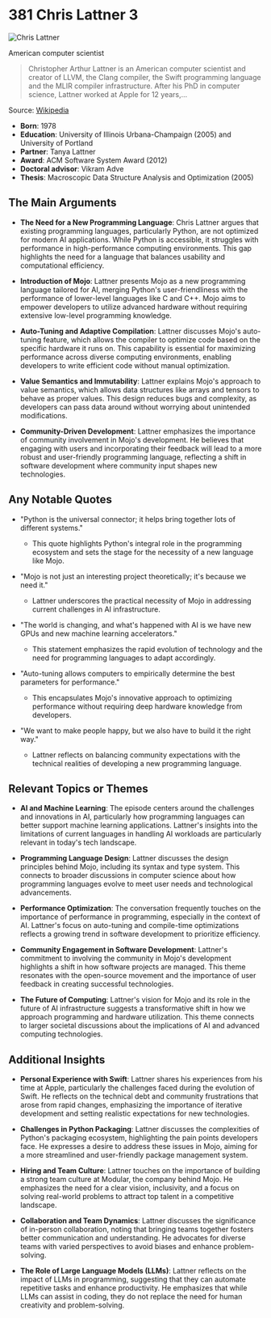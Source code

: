 # 381 Chris Lattner 3


![Chris Lattner](https://encrypted-tbn0.gstatic.com/images?q=tbn:ANd9GcSw7D7IeEkuhouEwkSErDEwGPVn8p2Ye8TAfmo_-Ts&s=0)

American computer scientist

> Christopher Arthur Lattner is an American computer scientist and creator of LLVM, the Clang compiler, the Swift programming language and the MLIR compiler infrastructure. After his PhD in computer science, Lattner worked at Apple for 12 years,...

Source: [Wikipedia](https://en.wikipedia.org/wiki/Chris_Lattner)

- **Born**: 1978
- **Education**: University of Illinois Urbana-Champaign (2005) and University of Portland
- **Partner**: Tanya Lattner
- **Award**: ACM Software System Award (2012)
- **Doctoral advisor**: Vikram Adve
- **Thesis**: Macroscopic Data Structure Analysis and Optimization (2005)


## The Main Arguments

- **The Need for a New Programming Language**: Chris Lattner argues that existing programming languages, particularly Python, are not optimized for modern AI applications. While Python is accessible, it struggles with performance in high-performance computing environments. This gap highlights the need for a language that balances usability and computational efficiency.

- **Introduction of Mojo**: Lattner presents Mojo as a new programming language tailored for AI, merging Python's user-friendliness with the performance of lower-level languages like C and C++. Mojo aims to empower developers to utilize advanced hardware without requiring extensive low-level programming knowledge.

- **Auto-Tuning and Adaptive Compilation**: Lattner discusses Mojo's auto-tuning feature, which allows the compiler to optimize code based on the specific hardware it runs on. This capability is essential for maximizing performance across diverse computing environments, enabling developers to write efficient code without manual optimization.

- **Value Semantics and Immutability**: Lattner explains Mojo's approach to value semantics, which allows data structures like arrays and tensors to behave as proper values. This design reduces bugs and complexity, as developers can pass data around without worrying about unintended modifications.

- **Community-Driven Development**: Lattner emphasizes the importance of community involvement in Mojo's development. He believes that engaging with users and incorporating their feedback will lead to a more robust and user-friendly programming language, reflecting a shift in software development where community input shapes new technologies.

## Any Notable Quotes

- "Python is the universal connector; it helps bring together lots of different systems."
  - This quote highlights Python's integral role in the programming ecosystem and sets the stage for the necessity of a new language like Mojo.

- "Mojo is not just an interesting project theoretically; it's because we need it."
  - Lattner underscores the practical necessity of Mojo in addressing current challenges in AI infrastructure.

- "The world is changing, and what's happened with AI is we have new GPUs and new machine learning accelerators."
  - This statement emphasizes the rapid evolution of technology and the need for programming languages to adapt accordingly.

- "Auto-tuning allows computers to empirically determine the best parameters for performance."
  - This encapsulates Mojo's innovative approach to optimizing performance without requiring deep hardware knowledge from developers.

- "We want to make people happy, but we also have to build it the right way."
  - Lattner reflects on balancing community expectations with the technical realities of developing a new programming language.

## Relevant Topics or Themes

- **AI and Machine Learning**: The episode centers around the challenges and innovations in AI, particularly how programming languages can better support machine learning applications. Lattner's insights into the limitations of current languages in handling AI workloads are particularly relevant in today's tech landscape.

- **Programming Language Design**: Lattner discusses the design principles behind Mojo, including its syntax and type system. This connects to broader discussions in computer science about how programming languages evolve to meet user needs and technological advancements.

- **Performance Optimization**: The conversation frequently touches on the importance of performance in programming, especially in the context of AI. Lattner's focus on auto-tuning and compile-time optimizations reflects a growing trend in software development to prioritize efficiency.

- **Community Engagement in Software Development**: Lattner's commitment to involving the community in Mojo's development highlights a shift in how software projects are managed. This theme resonates with the open-source movement and the importance of user feedback in creating successful technologies.

- **The Future of Computing**: Lattner's vision for Mojo and its role in the future of AI infrastructure suggests a transformative shift in how we approach programming and hardware utilization. This theme connects to larger societal discussions about the implications of AI and advanced computing technologies.

## Additional Insights

- **Personal Experience with Swift**: Lattner shares his experiences from his time at Apple, particularly the challenges faced during the evolution of Swift. He reflects on the technical debt and community frustrations that arose from rapid changes, emphasizing the importance of iterative development and setting realistic expectations for new technologies.

- **Challenges in Python Packaging**: Lattner discusses the complexities of Python's packaging ecosystem, highlighting the pain points developers face. He expresses a desire to address these issues in Mojo, aiming for a more streamlined and user-friendly package management system.

- **Hiring and Team Culture**: Lattner touches on the importance of building a strong team culture at Modular, the company behind Mojo. He emphasizes the need for a clear vision, inclusivity, and a focus on solving real-world problems to attract top talent in a competitive landscape.

- **Collaboration and Team Dynamics**: Lattner discusses the significance of in-person collaboration, noting that bringing teams together fosters better communication and understanding. He advocates for diverse teams with varied perspectives to avoid biases and enhance problem-solving.

- **The Role of Large Language Models (LLMs)**: Lattner reflects on the impact of LLMs in programming, suggesting that they can automate repetitive tasks and enhance productivity. He emphasizes that while LLMs can assist in coding, they do not replace the need for human creativity and problem-solving.
